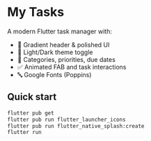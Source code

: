 # My Tasks
A modern Flutter task manager with:

- 🎨 Gradient header & polished UI
- 🌙 Light/Dark theme toggle
- 🧩 Categories, priorities, due dates
- ✅ Animated FAB and task interactions
- 🔤 Google Fonts (Poppins)

## Quick start

```bash
flutter pub get
flutter pub run flutter_launcher_icons
flutter pub run flutter_native_splash:create
flutter run
```

